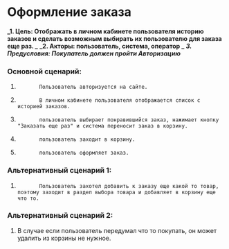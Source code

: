 # Оформление заказа
**_1. Цель: Отображать в личном кабинете пользователя историю заказов и сделать возможным выбирать их пользователю для заказа еще раз. _**
**_2. Акторы: пользователь, система, оператор _**
**_3. Предусловия: Покупатель должен пройти Авторизацию_**
### Основной сценарий:
1.            Пользователь авторизуется на сайте.
2.            В личном кабинете пользователя отображается список с историей заказов.
3.            пользователь выбирает понравившийся заказ, нажимает кнопку "Заказать еще раз" и система переносит заказ в корзину.
4.            пользователь заходит в корзину.
5.            пользователь оформляет заказ.

### Альтернативный сценарий 1:
1.            Пользователь захотел добавить к заказу еще какой то товар, поэтому заходит в раздел выбора товара и добавляет в корзину еще что то.
### Альтернативный сценарий 2:
1. В случае если пользователь передумал что то покупать, он может удалить из корзины не нужное.
